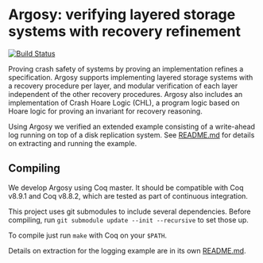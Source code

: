 # Argosy: verifying layered storage systems with recovery refinement

[![Build Status](https://travis-ci.org/mit-pdos/argosy.svg?branch=master)](https://travis-ci.org/mit-pdos/argosy)

Proving crash safety of systems by proving an implementation refines a
specification. Argosy supports implementing layered storage systems with a
recovery procedure per layer, and modular verification of each layer independent
of the other recovery procedures. Argosy also includes an implementation of
Crash Hoare Logic (CHL), a program logic based on Hoare logic for proving an
invariant for recovery reasoning.

Using Argosy we verified an extended example consisting of a write-ahead log
running on top of a disk replication system. See
[README.md](logging-client/README.md) for details on extracting and running the
example.

## Compiling

We develop Argosy using Coq master. It should be compatible with Coq v8.9.1
and Coq v8.8.2, which are tested as part of continuous integration.

This project uses git submodules to include several dependencies. Before
compiling, run `git submodule update --init --recursive` to set those up.

To compile just run `make` with Coq on your `$PATH`.

Details on extraction for the logging example are in its own
[README.md](logging-client/README.md).
